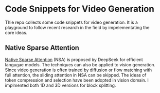 # Code Snippets for Video Generation

Thie repo collects some code snippets for video generation. It is a playground to follow recent research in the field by impelementating the core ideas.

## Native Sparse Attention

[Native Sparse Attention](https://arxiv.org/abs/2502.11089) (NSA) is proposed by DeepSeek for efficient langugae models. The techniques can also be applied to vision generation. Since video generation is often trained by diffusion or flow matching with full attention, the sliding attention in NSA can be skipped. The ideas of token compression and selection have been adopted in vision domain. I implmented both 1D and 3D versions for block splitting. 
